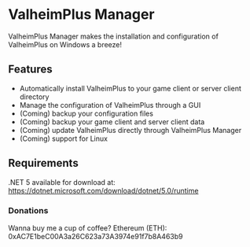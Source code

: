 # ValheimPlus Manager
ValheimPlus Manager makes the installation and configuration of ValheimPlus on Windows a breeze!
## Features
- Automatically install ValheimPlus to your game client or server client directory
- Manage the configuration of ValheimPlus through a GUI
- (Coming) backup your configuration files
- (Coming) backup your game client and server client data
- (Coming) update ValheimPlus directly through ValheimPlus Manager
- (Coming) support for Linux
## Requirements
.NET 5 available for download at: https://dotnet.microsoft.com/download/dotnet/5.0/runtime
### Donations
Wanna buy me a cup of coffee?
Ethereum (ETH): 0xAC7E1beC00A3a26C623a73A3974e91f7b8A463b9